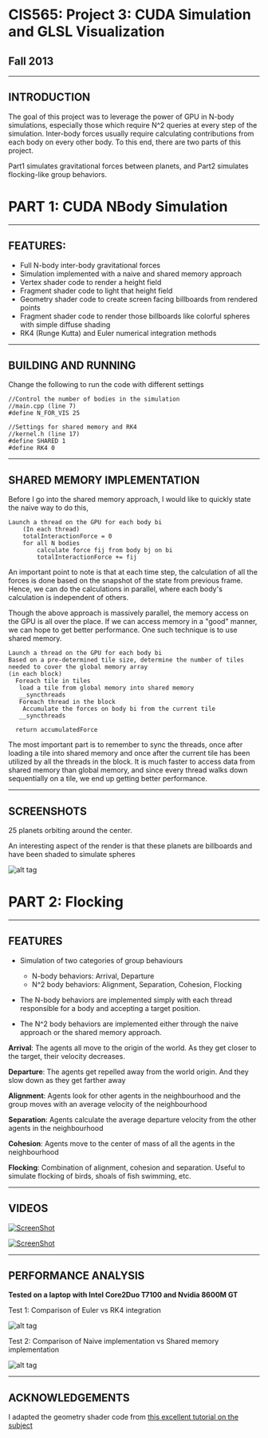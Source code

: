 CIS565: Project 3: CUDA Simulation and GLSL Visualization
===
Fall 2013
---
---
INTRODUCTION
---
The goal of this project was to leverage the power of GPU in N-body simulations, especially those which require N^2 queries at every step of the simulation.
Inter-body forces usually require calculating contributions from each body on every other body. To this end, there are two parts of this project. 

Part1 simulates gravitational forces between planets, and Part2 simulates flocking-like group behaviors.

PART 1: CUDA NBody Simulation
===

---
FEATURES:
---

 *  Full N-body inter-body gravitational forces
 *  Simulation implemented with a naive and shared memory approach
 *  Vertex shader code to render a height field
 *  Fragment shader code to light that height field
 *  Geometry shader code to create screen facing billboards from rendered points
 *  Fragment shader code to render those billboards like colorful spheres with simple diffuse shading
 *  RK4 (Runge Kutta) and Euler numerical integration methods
 
---
BUILDING AND RUNNING
---
Change the following to run the code with different settings

```
//Control the number of bodies in the simulation
//main.cpp (line 7)
#define N_FOR_VIS 25
```

```
//Settings for shared memory and RK4
//kernel.h (line 17)
#define SHARED 1
#define RK4 0
```

---
SHARED MEMORY IMPLEMENTATION
---

Before I go into the shared memory approach, I would like to quickly state the naive way to do this,

    Launch a thread on the GPU for each body bi
        (In each thread)
        totalInteractionForce = 0
        for all N bodies
            calculate force fij from body bj on bi
            totalInteractionForce += fij

An important point to note is that at each time step, the calculation of all the forces is done based on the snapshot of the state from previous frame.
Hence, we can do the calculations in parallel,  where each body's calculation is independent of others.

Though the above approach is massively parallel, the memory access on the GPU is all over the place.
If we can access memory in a "good" manner, we can hope to get better performance.
One such technique is to use shared memory.

    Launch a thread on the GPU for each body bi
    Based on a pre-determined tile size, determine the number of tiles needed to cover the global memory array
    (in each block)
      Foreach tile in tiles
       load a tile from global memory into shared memory
       __syncthreads
       Foreach thread in the block
        Accumulate the forces on body bi from the current tile
       __syncthreads
       
      return accumulatedForce
        
The most important part is to remember to sync the threads, once after loading a tile into shared memory and once after the current tile has been utilized by all the threads in the block.
It is much faster to access data from shared memory than global memory, and since every thread walks down sequentially on a tile, we end up getting better performance.

---
SCREENSHOTS
---
25 planets orbiting around the center.

An interesting aspect of the render is that these planets are billboards and have been shaded to simulate spheres

![alt tag](https://raw.github.com/vimanyu/Project3-Simulation/master/Part1/resources/colored_planets.png)

PART 2: Flocking
===

---
FEATURES
---
- Simulation of two categories of group behaviours
  * N-body behaviors:  Arrival, Departure 
  * N^2 body behaviors: Alignment, Separation, Cohesion, Flocking

- The N-body behaviors are implemented simply with each thread responsible for a body and accepting a target position.

- The N^2 body behaviors are implemented either through the naive approach or the shared memory approach.

**Arrival**: The agents all move to the origin of the world. As they get closer to the target, their velocity decreases.

**Departure**: The agents get repelled away from the world origin. And they slow down as they get farther away

**Alignment**: Agents look for other agents in the neighbourhood and the group moves with an average velocity of the neighbourhood

**Separation**: Agents calculate the average departure velocity from the other agents in the neighbourhood

**Cohesion**: Agents move to the center of mass of all the agents in the neighbourhood

**Flocking**: Combination of alignment, cohesion and separation. Useful to simulate flocking of birds, shoals of fish swimming, etc.


---
VIDEOS
---

[![ScreenShot](https://raw.github.com/vimanyu/Project3-Simulation/master/Part2/resources/flockingVideoScreenshot.png)](http://www.youtube.com/watch?v=Gj59Ote7p5A)

[![ScreenShot](https://raw.github.com/vimanyu/Project3-Simulation/master/Part2/resources/flockingVideo2Screenshot.png)](http://www.youtube.com/watch?v=mV6yPZRVU-U)

---
PERFORMANCE ANALYSIS
---

**Tested on a laptop with Intel Core2Duo T7100 and Nvidia 8600M GT**

Test 1: Comparison of Euler vs RK4 integration

![alt tag](https://raw.github.com/vimanyu/Project3-Simulation/master/Part1/resources/eulerVsRk4.png)

Test 2: Comparison of Naive implementation vs Shared memory implementation

![alt tag](https://raw.github.com/vimanyu/Project3-Simulation/master/Part1/resources/naiveVsSharedMem.png)

---
ACKNOWLEDGEMENTS
---
I adapted the geometry shader code from [this excellent tutorial on the subject](http://ogldev.atspace.co.uk/www/tutorial27/tutorial27.html)
